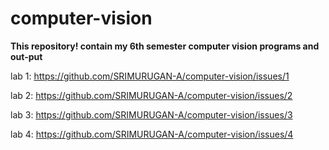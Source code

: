 # computer-vision
**This repository! contain my 6th semester computer vision programs and out-put**


lab 1:
https://github.com/SRIMURUGAN-A/computer-vision/issues/1


lab 2:
https://github.com/SRIMURUGAN-A/computer-vision/issues/2


lab 3:
https://github.com/SRIMURUGAN-A/computer-vision/issues/3


lab 4:
https://github.com/SRIMURUGAN-A/computer-vision/issues/4
